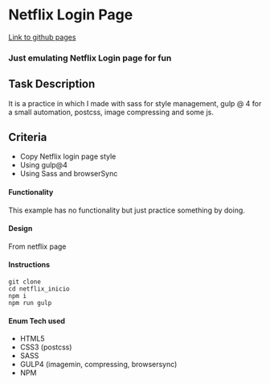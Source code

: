 # Netflix Login Page

[Link to github pages ]()

### Just emulating Netflix Login page for fun

## Task Description

It is a practice in which I made with sass for style management, gulp @ 4 for a small automation, postcss, image compressing and some js. 

## Criteria

* Copy Netflix login page style
* Using gulp@4
* Using Sass and browserSync

#### Functionality

This example has no functionality but just practice something by doing.

#### Design

From netflix page

#### Instructions
~~~
git clone 
cd netflix_inicio
npm i
npm run gulp
~~~

#### Enum Tech used

* HTML5
* CSS3 (postcss)
* SASS
* GULP4 (imagemin, compressing, browsersync)
* NPM


